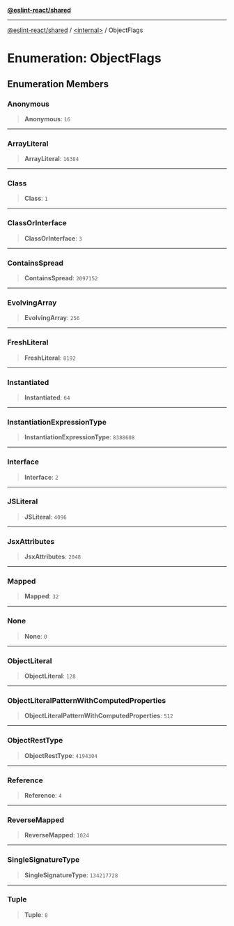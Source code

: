 [**@eslint-react/shared**](../../README.md)

***

[@eslint-react/shared](../../README.md) / [\<internal\>](../README.md) / ObjectFlags

# Enumeration: ObjectFlags

## Enumeration Members

### Anonymous

> **Anonymous**: `16`

***

### ArrayLiteral

> **ArrayLiteral**: `16384`

***

### Class

> **Class**: `1`

***

### ClassOrInterface

> **ClassOrInterface**: `3`

***

### ContainsSpread

> **ContainsSpread**: `2097152`

***

### EvolvingArray

> **EvolvingArray**: `256`

***

### FreshLiteral

> **FreshLiteral**: `8192`

***

### Instantiated

> **Instantiated**: `64`

***

### InstantiationExpressionType

> **InstantiationExpressionType**: `8388608`

***

### Interface

> **Interface**: `2`

***

### JSLiteral

> **JSLiteral**: `4096`

***

### JsxAttributes

> **JsxAttributes**: `2048`

***

### Mapped

> **Mapped**: `32`

***

### None

> **None**: `0`

***

### ObjectLiteral

> **ObjectLiteral**: `128`

***

### ObjectLiteralPatternWithComputedProperties

> **ObjectLiteralPatternWithComputedProperties**: `512`

***

### ObjectRestType

> **ObjectRestType**: `4194304`

***

### Reference

> **Reference**: `4`

***

### ReverseMapped

> **ReverseMapped**: `1024`

***

### SingleSignatureType

> **SingleSignatureType**: `134217728`

***

### Tuple

> **Tuple**: `8`

